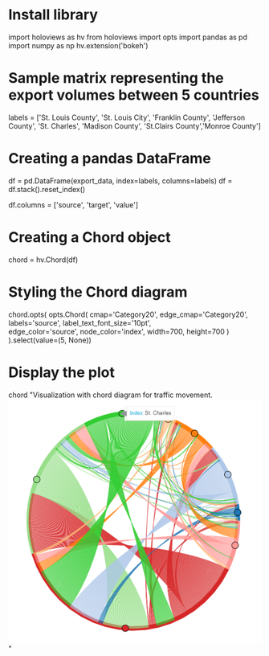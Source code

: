 # Install library

import holoviews as hv
from holoviews import opts
import pandas as pd
import numpy as np
hv.extension('bokeh')

# Sample matrix representing the export volumes between 5 countries

labels = ['St. Louis County', 'St. Louis City', 'Franklin County', 'Jefferson County', 'St. Charles', 'Madison County', 
          'St.Clairs County','Monroe County']


# Creating a pandas DataFrame
df = pd.DataFrame(export_data, index=labels, columns=labels)
df = df.stack().reset_index()

df.columns = ['source', 'target', 'value']

# Creating a Chord object
chord = hv.Chord(df)

# Styling the Chord diagram
chord.opts(
    opts.Chord(
        cmap='Category20', edge_cmap='Category20', 
        labels='source', label_text_font_size='10pt',  
        edge_color='source', node_color='index', 
        width=700, height=700 
    )
).select(value=(5, None)) 

# Display the plot
chord
"Visualization with chord diagram for traffic movement. <br/><img src='/images/Traffic_chord.png'>"

